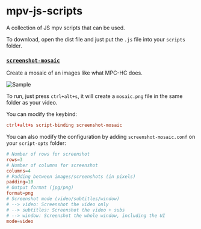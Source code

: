 # mpv-js-scripts

A collection of JS mpv scripts that can be used.

To download, open the dist file and just put the `.js` file into your `scripts` folder.

### [`screenshot-mosaic`](dist/screenshot-mosaic.js)

Create a mosaic of an images like what MPC-HC does.

![Sample](https://p.ihateani.me/qklxfhvu.jpg)

To run, just press `ctrl+alt+s`, it will create a `mosaic.png` file in the same folder as your video.

You can modify the keybind:
```conf
ctrl+alt+s script-binding screenshot-mosaic
```

You can also modify the configuration by adding `screenshot-mosaic.conf` on your `script-opts` folder:
```conf
# Number of rows for screenshot
rows=3
# Number of columns for screenshot
columns=4
# Padding between images/screenshots (in pixels)
padding=10
# Output format (jpg/png)
format=png
# Screenshot mode (video/subtitles/window)
# --> video: Screenshot the video only
# --> subtitles: Screenshot the video + subs
# --> window: Screenshot the whole window, including the UI
mode=video
```